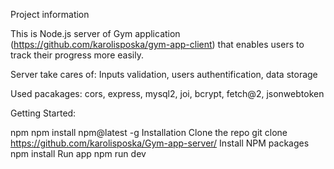 Project information

This is Node.js server of Gym application (https://github.com/karolisposka/gym-app-client) that enables users to track their progress more easily. 

Server take cares of: 
Inputs validation,
users authentification,
data storage

Used pacakages: 
cors,
express,
mysql2,
joi,
bcrypt,
fetch@2,
jsonwebtoken

Getting Started:

npm
npm install npm@latest -g
Installation
Clone the repo
git clone https://github.com/karolisposka/Gym-app-server/
Install NPM packages
npm install
Run app
npm run dev
